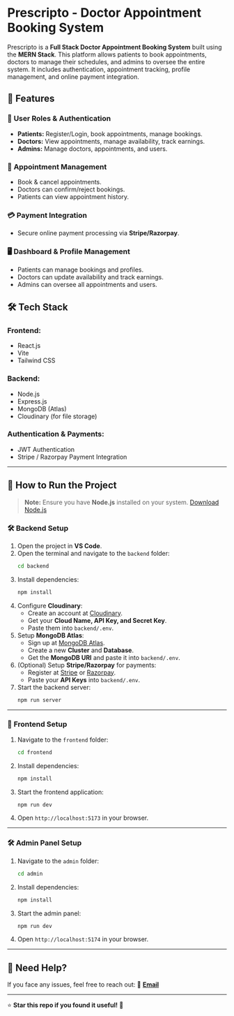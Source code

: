 # Prescripto - Doctor Appointment Booking System

Prescripto is a **Full Stack Doctor Appointment Booking System** built using the **MERN Stack**. This platform allows patients to book appointments, doctors to manage their schedules, and admins to oversee the entire system. It includes authentication, appointment tracking, profile management, and online payment integration.

## 🚀 Features

### 🏥 **User Roles & Authentication**

- **Patients:** Register/Login, book appointments, manage bookings.
- **Doctors:** View appointments, manage availability, track earnings.
- **Admins:** Manage doctors, appointments, and users.

### 📅 **Appointment Management**

- Book & cancel appointments.
- Doctors can confirm/reject bookings.
- Patients can view appointment history.

### 💳 **Payment Integration**

- Secure online payment processing via **Stripe/Razorpay**.

### 🖥 **Dashboard & Profile Management**

- Patients can manage bookings and profiles.
- Doctors can update availability and track earnings.
- Admins can oversee all appointments and users.

## 🛠 Tech Stack

### **Frontend:**

- React.js
- Vite
- Tailwind CSS

### **Backend:**

- Node.js
- Express.js
- MongoDB (Atlas)
- Cloudinary (for file storage)

### **Authentication & Payments:**

- JWT Authentication
- Stripe / Razorpay Payment Integration

---

## 📖 How to Run the Project

> **Note:** Ensure you have **Node.js** installed on your system. [Download Node.js](https://nodejs.org/en/download/)

### 🛠 **Backend Setup**

1. Open the project in **VS Code**.
2. Open the terminal and navigate to the `backend` folder:
   ```sh
   cd backend
   ```
3. Install dependencies:
   ```sh
   npm install
   ```
4. Configure **Cloudinary**:
   - Create an account at [Cloudinary](https://cloudinary.com/).
   - Get your **Cloud Name, API Key, and Secret Key**.
   - Paste them into `backend/.env`.
5. Setup **MongoDB Atlas**:
   - Sign up at [MongoDB Atlas](https://www.mongodb.com/cloud/atlas/register).
   - Create a new **Cluster** and **Database**.
   - Get the **MongoDB URI** and paste it into `backend/.env`.
6. (Optional) Setup **Stripe/Razorpay** for payments:
   - Register at [Stripe](https://dashboard.stripe.com/register) or [Razorpay](https://accounts.razorpay.com/auth/).
   - Paste your **API Keys** into `backend/.env`.
7. Start the backend server:
   ```sh
   npm run server
   ```

---

### 🎨 **Frontend Setup**

1. Navigate to the `frontend` folder:
   ```sh
   cd frontend
   ```
2. Install dependencies:
   ```sh
   npm install
   ```
3. Start the frontend application:
   ```sh
   npm run dev
   ```
4. Open `http://localhost:5173` in your browser.

---

### 🛠 **Admin Panel Setup**

1. Navigate to the `admin` folder:
   ```sh
   cd admin
   ```
2. Install dependencies:
   ```sh
   npm install
   ```
3. Start the admin panel:
   ```sh
   npm run dev
   ```
4. Open `http://localhost:5174` in your browser.

---

## 📢 Need Help?

If you face any issues, feel free to reach out:
📩 **[Email](mailto:rajkr5446@gmail.com)**

---

⭐ **Star this repo if you found it useful!** 🚀
